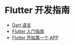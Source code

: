 # Flutter 开发指南

* [Dart 语言](./docs/flutter-dart.md)
* [Flutter 入门指南](./docs/flutter-abc.md)
* [Flutter 开始第一个 APP](./docs/)

